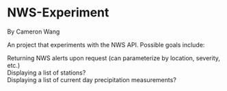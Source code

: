 # NWS-Experiment
By Cameron Wang

<p>An project that experiments with the NWS API. Possible goals include:</p>

Returning NWS alerts upon request (can parameterize by location, severity, etc.)\
Displaying a list of stations?\
Displaying a list of current day precipitation measurements?

